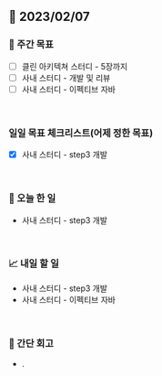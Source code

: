## 📅 2023/02/07


### 👏 주간 목표

- [ ] 클린 아키텍쳐 스터디 - 5장까지
- [ ] 사내 스터디 - 개발 및 리뷰
- [ ] 사내 스터디 - 이펙티브 자바

<br/>

### 일일 목표 체크리스트(어제 정한 목표)   

- [x] 사내 스터디 - step3 개발

<br/>

### 💯 오늘 한 일

- 사내 스터디 - step3 개발

<br/>

### 📈 내일 할 일

- 사내 스터디 - step3 개발 
- 사내 스터디 - 이펙티브 자바
  
<br/>

### 🤔 간단 회고

- .
 
